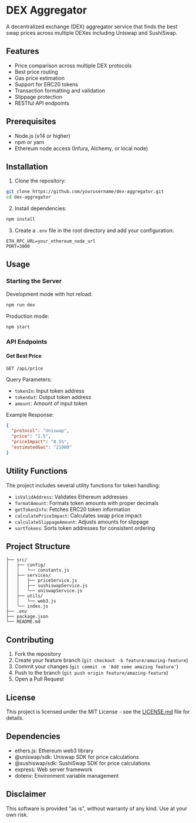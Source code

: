 # DEX Aggregator

A decentralized exchange (DEX) aggregator service that finds the best swap prices across multiple DEXes including Uniswap and SushiSwap.

## Features

- Price comparison across multiple DEX protocols
- Best price routing
- Gas price estimation
- Support for ERC20 tokens
- Transaction formatting and validation
- Slippage protection
- RESTful API endpoints

## Prerequisites

- Node.js (v14 or higher)
- npm or yarn
- Ethereum node access (Infura, Alchemy, or local node)

## Installation

1. Clone the repository:
```bash
git clone https://github.com/yourusername/dex-aggregator.git
cd dex-aggregator
```

2. Install dependencies:
```bash
npm install
```

3. Create a `.env` file in the root directory and add your configuration:
```env
ETH_RPC_URL=your_ethereum_node_url
PORT=3000
```

## Usage

### Starting the Server

Development mode with hot reload:
```bash
npm run dev
```

Production mode:
```bash
npm start
```

### API Endpoints

#### Get Best Price
```
GET /api/price
```

Query Parameters:
- `tokenIn`: Input token address
- `tokenOut`: Output token address
- `amount`: Amount of input token

Example Response:
```json
{
  "protocol": "Uniswap",
  "price": "1.5",
  "priceImpact": "0.5%",
  "estimatedGas": "21000"
}
```

## Utility Functions

The project includes several utility functions for token handling:

- `isValidAddress`: Validates Ethereum addresses
- `formatAmount`: Formats token amounts with proper decimals
- `getTokenInfo`: Fetches ERC20 token information
- `calculatePriceImpact`: Calculates swap price impact
- `calculateSlippageAmount`: Adjusts amounts for slippage
- `sortTokens`: Sorts token addresses for consistent ordering

## Project Structure

```
├── src/
│   ├── config/
│   │   └── constants.js
│   ├── services/
│   │   ├── priceService.js
│   │   ├── sushiswapService.js
│   │   └── uniswapService.js
│   ├── utils/
│   │   └── web3.js
│   └── index.js
├── .env
├── package.json
└── README.md
```

## Contributing

1. Fork the repository
2. Create your feature branch (`git checkout -b feature/amazing-feature`)
3. Commit your changes (`git commit -m 'Add some amazing feature'`)
4. Push to the branch (`git push origin feature/amazing-feature`)
5. Open a Pull Request

## License

This project is licensed under the MIT License - see the [LICENSE.md](LICENSE.md) file for details.

## Dependencies

- ethers.js: Ethereum web3 library
- @uniswap/sdk: Uniswap SDK for price calculations
- @sushiswap/sdk: SushiSwap SDK for price calculations
- express: Web server framework
- dotenv: Environment variable management

## Disclaimer

This software is provided "as is", without warranty of any kind. Use at your own risk.